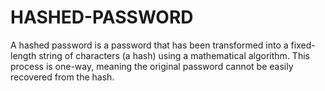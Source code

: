 # HASHED-PASSWORD
A hashed password is a password that has been transformed into a fixed-length string of characters (a hash) using a mathematical algorithm. This process is one-way, meaning the original password cannot be easily recovered from the hash.
